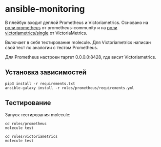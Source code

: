 # ansible-monitoring
В плейбук входит деплой Prometheus и Victoriametrics. Основано на [роли prometheus](https://github.com/prometheus-community/ansible/tree/main/roles/prometheus) от prometheus-community и на [роли victoriametrics/single](https://github.com/VictoriaMetrics/ansible-playbooks/tree/master/roles/single) от VictoriaMetrics.

Включает в себя тестирование molecule. Для Victoriametrics написан свой тест по аналогии с тестом Prometheus.

Для Prometheus настроен таргет 0.0.0.0:8428, где висит Victoriametrics.

## Установка зависимостей
```
pip3 install -r requirements.txt
ansible-galaxy install -r roles/prometheus/requirements.yml
```
## Тестирование
Запуск тестирования molecule:
```
cd roles/prometheus
molecule test
```
```
cd roles/victoriametrics
molecule test
```
